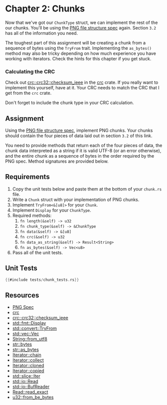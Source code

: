 # Chapter 2: Chunks

Now that we've got our `ChunkType` struct, we can implement the rest of the our chunks. You'll be using the [PNG file structure spec](http://www.libpng.org/pub/png/spec/1.2/PNG-Structure.html) again. Section `3.2` has all of the information you need.

The toughest part of this assignment will be creating a chunk from a sequence of bytes using the `TryFrom` trait. Implementing the `as_bytes()` method may also be tricky depending on how much experience you have working with iterators. Check the hints for this chapter if you get stuck.


### Calculating the CRC
Check out [crc::crc32::checksum_ieee](https://docs.rs/crc/1.8.1/crc/crc32/fn.checksum_ieee.html) in the [crc](https://crates.io/crates/crc) crate. If you really want to implement this yourself, have at it. Your CRC needs to match the CRC that I get from the `crc` crate.

Don't forget to include the chunk type in your CRC calculation.


## Assignment

Using the [PNG file structure spec](http://www.libpng.org/pub/png/spec/1.2/PNG-Structure.html), implement PNG chunks.
Your chunks should contain the four pieces of data laid out in section `3.2` of this link.

You need to provide methods that return each of the four pieces of data, the chunk data interpreted as a string if it is valid UTF-8 (or an error otherwise), and the entire chunk as a sequence of bytes in the order required by the PNG spec. Method signatures are provided below.


## Requirements
1. Copy the unit tests below and paste them at the bottom of your `chunk.rs` file.
2. Write a `Chunk` struct with your implementation of PNG chunks.
3. Implement `TryFrom<&[u8]>` for your `Chunk`.
4. Implement `Display` for your `ChunkType`.
5. Required methods:
   1. `fn length(&self) -> u32`
   2. `fn chunk_type(&self) -> &ChunkType`
   3. `fn data(&self) -> &[u8]`
   4. `fn crc(&self) -> u32`
   5. `fn data_as_string(&self) -> Result<String>`
   6. `fn as_bytes(&self) -> Vec<u8>`
6. Pass all of the unit tests.


## Unit Tests

```rust
{{#include tests/chunk_tests.rs}}
```


## Resources
* [PNG Spec](http://www.libpng.org/pub/png/spec/1.2/PNG-Contents.html)
* [crc](https://github.com/mrhooray/crc-rs)
* [crc::crc32::checksum_ieee](https://docs.rs/crc/1.8.1/crc/crc32/fn.checksum_ieee.html)
* [std::fmt::Display](https://doc.rust-lang.org/std/fmt/trait.Display.html)
* [std::convert::TryFrom](https://doc.rust-lang.org/std/convert/trait.TryFrom.html)
* [std::vec::Vec](https://doc.rust-lang.org/std/vec/struct.Vec.html)
* [String::from_utf8](https://doc.rust-lang.org/std/string/struct.String.html#method.from_utf8)
* [str::bytes](https://doc.rust-lang.org/std/primitive.str.html#method.bytes)
* [str::as_bytes](https://doc.rust-lang.org/std/primitive.str.html#method.as_bytes)
* [Iterator::chain](https://doc.rust-lang.org/std/iter/trait.Iterator.html#method.chain)
* [Iterator::collect](https://doc.rust-lang.org/std/iter/trait.Iterator.html#method.collect)
* [Iterator::cloned](https://doc.rust-lang.org/std/iter/trait.Iterator.html#method.cloned)
* [Iterator::copied](https://doc.rust-lang.org/std/iter/trait.Iterator.html#method.copied)
* [std::slice::Iter](https://doc.rust-lang.org/std/slice/struct.Iter.html)
* [std::io::Read](https://doc.rust-lang.org/std/io/trait.Read.html)
* [std::io::BufReader](https://doc.rust-lang.org/std/io/struct.BufReader.html)
* [Read::read_exact](https://doc.rust-lang.org/std/io/trait.Read.html#method.read_exact)
* [u32::from_be_bytes](https://doc.rust-lang.org/std/primitive.u32.html#method.from_be_bytes)

